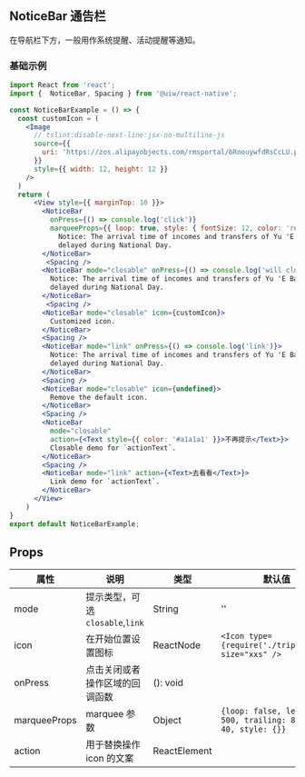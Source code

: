 NoticeBar 通告栏
---

在导航栏下方，一般用作系统提醒、活动提醒等通知。

### 基础示例

<!--DemoStart--> 
```jsx
import React from 'react';
import {  NoticeBar, Spacing } from '@uiw/react-native';

const NoticeBarExample = () => {
  const customIcon = (
    <Image
      // tslint:disable-next-line:jsx-no-multiline-js
      source={{
        uri: 'https://zos.alipayobjects.com/rmsportal/bRnouywfdRsCcLU.png',
      }}
      style={{ width: 12, height: 12 }}
    />
  )
  return (
      <View style={{ marginTop: 10 }}>
        <NoticeBar
          onPress={() => console.log('click')}
          marqueeProps={{ loop: true, style: { fontSize: 12, color: 'red' } }}>
            Notice: The arrival time of incomes and transfers of Yu 'E Bao will be
            delayed during National Day.
        </NoticeBar>
         <Spacing />
        <NoticeBar mode="closable" onPress={() => console.log('will close')}>
          Notice: The arrival time of incomes and transfers of Yu 'E Bao will be
          delayed during National Day.
        </NoticeBar>
         <Spacing />
        <NoticeBar mode="closable" icon={customIcon}>
          Customized icon.
        </NoticeBar>
        <Spacing />
        <NoticeBar mode="link" onPress={() => console.log('link')}>
          Notice: The arrival time of incomes and transfers of Yu 'E Bao will be
          delayed during National Day.
        </NoticeBar>
        <Spacing />
        <NoticeBar mode="closable" icon={undefined}>
          Remove the default icon.
        </NoticeBar>
        <Spacing />
        <NoticeBar
          mode="closable"
          action={<Text style={{ color: '#a1a1a1' }}>不再提示</Text>}>
          Closable demo for `actionText`.
        </NoticeBar>
        <Spacing />
        <NoticeBar mode="link" action={<Text>去看看</Text>}>
          Link demo for `actionText`.
        </NoticeBar>
      </View>
    )
}
export default NoticeBarExample;
```
<!--End-->

## Props

属性 | 说明 | 类型 | 默认值
----|-----|------|------
| mode    | 提示类型，可选 `closable`,`link`   | String |  ''  |
| icon    | 在开始位置设置图标  |  ReactNode | `<Icon type={require('./trips.svg')} size="xxs" />`|
| onPress | 点击关闭或者操作区域的回调函数        | (): void |   |
| marqueeProps | marquee 参数 | Object | `{loop: false, leading: 500, trailing: 800, fps: 40, style: {}}`  |
| action | 用于替换操作 icon 的文案 | ReactElement | |
